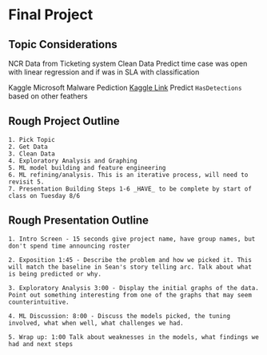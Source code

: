 # Final Project
## Topic Considerations

NCR Data from Ticketing system
    Clean Data
    Predict time case was open with linear regression and if was in SLA with classification

Kaggle Microsoft Malware Pediction
    [Kaggle Link](https://www.kaggle.com/c/microsoft-malware-prediction)
    Predict `HasDetections` based on other feathers

## Rough Project Outline
    1. Pick Topic
    2. Get Data
    3. Clean Data
    4. Exploratory Analysis and Graphing
    5. ML model building and feature engineering
    6. ML refining/analysis. This is an iterative process, will need to revisit 5.
    7. Presentation Building Steps 1-6 _HAVE_ to be complete by start of class on Tuesday 8/6


## Rough Presentation Outline
    1. Intro Screen - 15 seconds give project name, have group names, but don't spend time announcing roster

    2. Exposition 1:45 - Describe the problem and how we picked it. This will match the baseline in Sean's story telling arc. Talk about what is being predicted or why.

    3. Exploratory Analysis 3:00 - Display the initial graphs of the data. Point out something interesting from one of the graphs that may seem counterintuitive. 

    4. ML Discussion: 8:00 - Discuss the models picked, the tuning involved, what when well, what challenges we had.

    5. Wrap up: 1:00 Talk about weaknesses in the models, what findings we had and next steps




